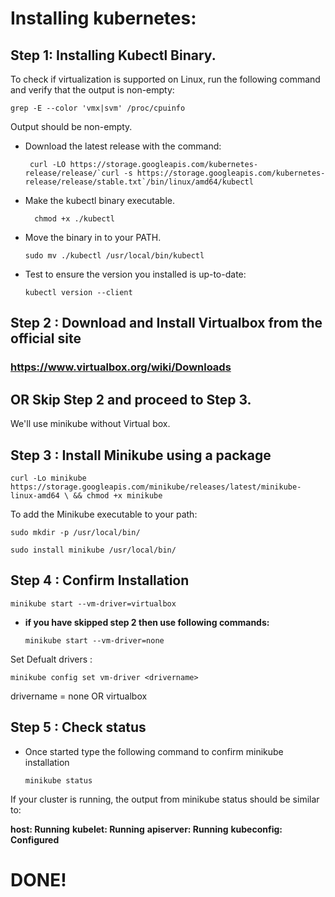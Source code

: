 
# **Installing kubernetes**:

## Step 1: Installing Kubectl Binary.

To check if virtualization is supported on Linux, run the following command and verify that the output is non-empty:

    grep -E --color 'vmx|svm' /proc/cpuinfo
Output should be non-empty.

 - Download the latest release with the command:

	    curl -LO https://storage.googleapis.com/kubernetes-release/release/`curl -s https://storage.googleapis.com/kubernetes-release/release/stable.txt`/bin/linux/amd64/kubectl

- Make the kubectl binary executable.

	    chmod +x ./kubectl

- Move the binary in to your PATH.
 
	  sudo mv ./kubectl /usr/local/bin/kubectl

- Test to ensure the version you installed is up-to-date:

	  kubectl version --client

## Step 2 : Download and Install Virtualbox from the official site 
### https://www.virtualbox.org/wiki/Downloads 

## OR Skip Step 2 and proceed to Step 3.
We'll use minikube without Virtual box.

## Step 3 : Install Minikube using a package

    curl -Lo minikube https://storage.googleapis.com/minikube/releases/latest/minikube-linux-amd64 \ && chmod +x minikube

To add the Minikube executable to your path:

    sudo mkdir -p /usr/local/bin/

	sudo install minikube /usr/local/bin/

## Step 4 : Confirm Installation

	minikube start --vm-driver=virtualbox
- **if you have skipped step 2 then use following commands:**

	  minikube start --vm-driver=none

Set Defualt drivers :

	minikube config set vm-driver <drivername>
 drivername =  none OR virtualbox


## Step 5 : Check status

- Once started type the following command to confirm minikube installation

	  minikube status

If your cluster is running, the output from minikube status should be similar to:

**host: Running**
**kubelet: Running**
**apiserver: Running**
**kubeconfig: Configured**

# DONE!
